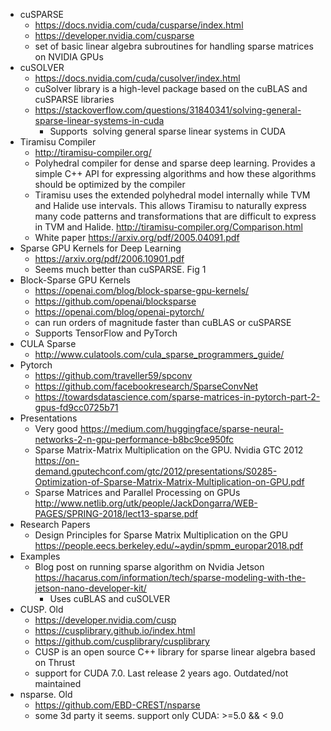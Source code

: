 * cuSPARSE
  * https://docs.nvidia.com/cuda/cusparse/index.html
  * https://developer.nvidia.com/cusparse
  * set of basic linear algebra subroutines for handling sparse matrices on NVIDIA GPUs
* cuSOLVER
  * https://docs.nvidia.com/cuda/cusolver/index.html
  * cuSolver library is a high-level package based on the cuBLAS and cuSPARSE libraries
  * https://stackoverflow.com/questions/31840341/solving-general-sparse-linear-systems-in-cuda
    * Supports  solving general sparse linear systems in CUDA
* Tiramisu Compiler
  * http://tiramisu-compiler.org/
  * Polyhedral compiler for dense and sparse deep learning. Provides a simple C++ API for expressing algorithms and how these algorithms should be optimized by the compiler
  * Tiramisu uses the extended polyhedral model internally while TVM and Halide use intervals. This allows Tiramisu to naturally express many code patterns and transformations that are difficult to express in TVM and Halide. http://tiramisu-compiler.org/Comparison.html
  * White paper https://arxiv.org/pdf/2005.04091.pdf
* Sparse GPU Kernels for Deep Learning
  * https://arxiv.org/pdf/2006.10901.pdf
  * Seems much better than cuSPARSE. Fig 1
* Block-Sparse GPU Kernels
  * https://openai.com/blog/block-sparse-gpu-kernels/
  * https://github.com/openai/blocksparse
  * https://openai.com/blog/openai-pytorch/
  * can run orders of magnitude faster than cuBLAS or cuSPARSE
  * Supports TensorFlow and PyTorch
* CULA Sparse
  * http://www.culatools.com/cula_sparse_programmers_guide/
* Pytorch
  * https://github.com/traveller59/spconv
  * https://github.com/facebookresearch/SparseConvNet
  * https://towardsdatascience.com/sparse-matrices-in-pytorch-part-2-gpus-fd9cc0725b71  
* Presentations
  * Very good https://medium.com/huggingface/sparse-neural-networks-2-n-gpu-performance-b8bc9ce950fc
  * Sparse Matrix-Matrix Multiplication on the GPU. Nvidia GTC 2012 https://on-demand.gputechconf.com/gtc/2012/presentations/S0285-Optimization-of-Sparse-Matrix-Matrix-Multiplication-on-GPU.pdf
  * Sparse Matrices and Parallel Processing on GPUs http://www.netlib.org/utk/people/JackDongarra/WEB-PAGES/SPRING-2018/lect13-sparse.pdf
* Research Papers
  * Design Principles for Sparse Matrix Multiplication on the GPU https://people.eecs.berkeley.edu/~aydin/spmm_europar2018.pdf
* Examples
  * Blog post on running sparse algorithm on Nvidia Jetson https://hacarus.com/information/tech/sparse-modeling-with-the-jetson-nano-developer-kit/
    * Uses cuBLAS and cuSOLVER
* CUSP. Old
  * https://developer.nvidia.com/cusp
  * https://cusplibrary.github.io/index.html
  * https://github.com/cusplibrary/cusplibrary
  * CUSP is an open source C++ library for sparse linear algebra based on Thrust
  * support for CUDA 7.0. Last release 2 years ago. Outdated/not maintained
* nsparse. Old
  * https://github.com/EBD-CREST/nsparse
  * some 3d party it seems. support only CUDA: >=5.0 && < 9.0

